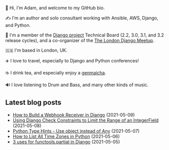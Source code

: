 <p>
  👋 Hi, I'm Adam, and welcome to my GitHub bio.
</p>
<p>
  ✍️ I'm an author and solo consultant working with Ansible, AWS, Django, and Python.
</p>
<p>
  🦄 I'm a member of the <a href="https://www.djangoproject.com/foundation/teams/">Django project</a> Technical Board (2.2, 3.0, 3.1, and 3.2 release cycles),
  and a co-organizer of the <a href="https://www.djangolondon.com/">The London Django Meetup</a>.
</p>
<p>
  🇬🇧 I'm based in London, UK.
</p>
<p>
  ✈️ I love to travel, especially to Django and Python conferences!
</p>
<p>
  ☕️ I drink tea, and especially enjoy a <a href="https://en.wikipedia.org/wiki/Genmaicha">genmaicha</a>.
</p>
<p>
  🔊 I love listening to Drum and Bass, and many other kinds of music.
</p>

## Latest blog posts

* [How to Build a Webhook Receiver in Django](https://adamj.eu/tech/2021/05/09/how-to-build-a-webhook-receiver-in-django/) (2021-05-09)
* [Using Django Check Constraints to Limit the Range of an IntegerField](https://adamj.eu/tech/2021/05/08/django-check-constraints-limit-range-integerfield/) (2021-05-08)
* [Python Type Hints - Use object instead of Any](https://adamj.eu/tech/2021/05/07/python-type-hints-use-object-instead-of-any/) (2021-05-07)
* [How to List All Time Zones in Python](https://adamj.eu/tech/2021/05/06/how-to-list-all-timezones-in-python/) (2021-05-06)
* [3 uses for functools.partial in Django](https://adamj.eu/tech/2021/05/05/3-uses-for-functools-partial-in-django/) (2021-05-05)